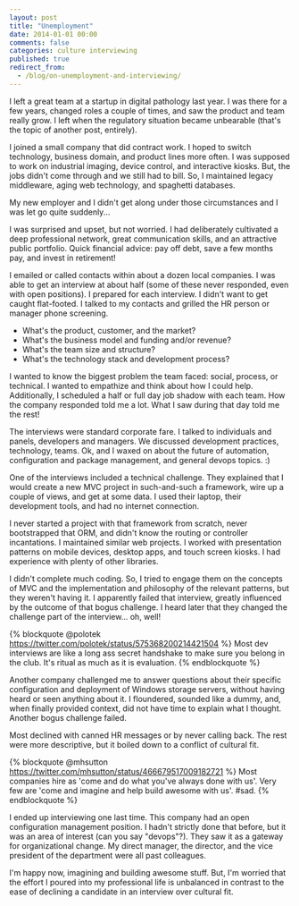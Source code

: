 ```yaml
---
layout: post
title: "Unemployment"
date: 2014-01-01 00:00
comments: false
categories: culture interviewing
published: true
redirect_from: 
  - /blog/on-unemployment-and-interviewing/
---
```


I left a great team at a startup in digital pathology last year. I was there for a few years, changed roles a couple of times, and saw the product and team really grow. I left when the regulatory situation became unbearable (that's the topic of another post, entirely).

I joined a small company that did contract work. I hoped to switch technology, business domain, and product lines more often. I was supposed to work on industrial imaging, device control, and interactive kiosks. But, the jobs didn't come through and we still had to bill. So, I maintained legacy middleware, aging web technology, and spaghetti databases.

My new employer and I didn't get along under those circumstances and I was let go quite suddenly...

I was surprised and upset, but not worried. I had deliberately cultivated a deep professional network, great communication skills, and an attractive public portfolio. Quick financial advice: pay off debt, save a few months pay, and invest in retirement!

I emailed or called contacts within about a dozen local companies. I was able to get an interview at about half (some of these never responded, even with open positions). I prepared for each interview. I didn't want to get caught flat-footed. I talked to my contacts and grilled the HR person or manager phone screening.

 * What's the product, customer, and the market?
 * What's the business model and funding and/or revenue?
 * What's the team size and structure?
 * What's the technology stack and development process?

I wanted to know the biggest problem the team faced: social, process, or technical. I wanted to empathize and think about how I could help. Additionally, I scheduled a half or full day job shadow with each team. How the company responded told me a lot. What I saw during that day told me the rest!

The interviews were standard corporate fare. I talked to individuals and panels, developers and managers. We discussed development practices, technology, teams. Ok, and I waxed on about the future of automation, configuration and package management, and general devops topics. :)

One of the interviews included a technical challenge. They explained that I would create a new MVC project in such-and-such a framework, wire up a couple of views, and get at some data. I used their laptop, their development tools, and had no internet connection.

I never started a project with that framework from scratch, never bootstrapped that ORM, and didn't know the routing or controller incantations. I maintained similar web projects. I worked with presentation patterns on mobile devices, desktop apps, and touch screen kiosks. I had experience with plenty of other libraries.

I didn't complete much coding. So, I tried to engage them on the concepts of MVC and the implementation and philosophy of the relevant patterns, but they weren't having it. I apparently failed that interview, greatly influenced by the outcome of that bogus challenge. I heard later that they changed the challenge part of the interview... oh, well!

{% blockquote @polotek https://twitter.com/polotek/status/575368200214421504 %}
Most dev interviews are like a long ass secret handshake to make sure you belong in the club. It's ritual as much as it is evaluation.
{% endblockquote %}

Another company challenged me to answer questions about their specific configuration and deployment of Windows storage servers, without having heard or seen anything about it. I floundered, sounded like a dummy, and, when finally provided context, did not have time to explain what I thought. Another bogus challenge failed.

Most declined with canned HR messages or by never calling back. The rest were more descriptive, but it boiled down to a conflict of cultural fit.

{% blockquote @mhsutton https://twitter.com/mhsutton/status/466679517009182721 %}
Most companies hire as 'come and do what you've always done with us'. Very few are 'come and imagine and help build awesome with us'. #sad.
{% endblockquote %}

I ended up interviewing one last time. This company had an open configuration management position. I hadn't strictly done that before, but it was an area of interest (can you say "devops"?). They saw it as a gateway for organizational change. My direct manager, the director, and the vice president of the department were all past colleagues.

I'm happy now, imagining and building awesome stuff. But, I'm worried that the effort I poured into my professional life is unbalanced in contrast to the ease of declining a candidate in an interview over cultural fit.
